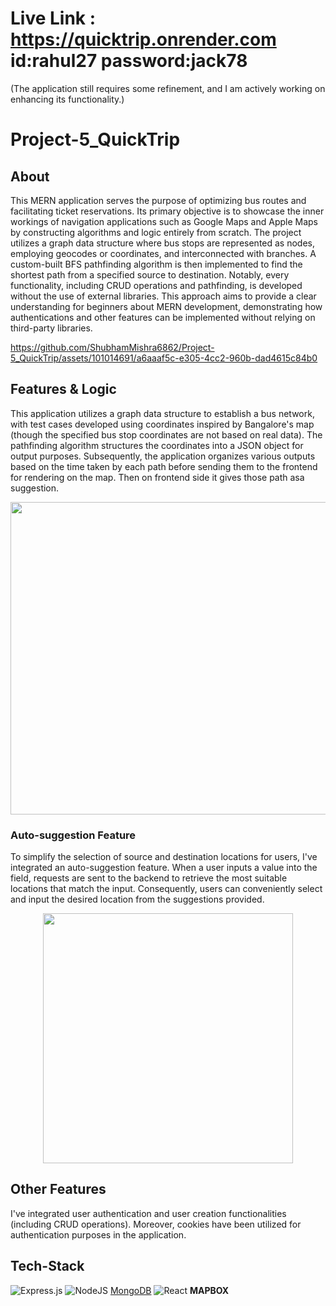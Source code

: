 # Live Link : https://quicktrip.onrender.com    id:rahul27 password:jack78 
(The application still requires some refinement, and I am actively working on enhancing its functionality.)

# Project-5_QuickTrip 
## **About**
This MERN application serves the purpose of optimizing bus routes and facilitating ticket reservations. Its primary objective is to showcase the inner workings of navigation applications such as Google Maps and Apple Maps by constructing algorithms and logic entirely from scratch. The project utilizes a graph data structure where bus stops are represented as nodes, employing geocodes or coordinates, and interconnected with branches. A custom-built BFS pathfinding algorithm is then implemented to find the shortest path from a specified source to destination. Notably, every functionality, including CRUD operations and pathfinding, is developed without the use of external libraries. This approach aims to provide a clear understanding for beginners about MERN development, demonstrating how authentications and other features can be implemented without relying on third-party libraries.


https://github.com/ShubhamMishra6862/Project-5_QuickTrip/assets/101014691/a6aaaf5c-e305-4cc2-960b-dad4615c84b0


## **Features & Logic**
This application utilizes a graph data structure to establish a bus network, with test cases developed using coordinates inspired by Bangalore's map (though the specified bus stop coordinates are not based on real data). The pathfinding algorithm structures the coordinates into a JSON object for output purposes. Subsequently, the application organizes various outputs based on the time taken by each path before sending them to the frontend for rendering on the map. Then on frontend side it gives those path asa suggestion.
<p align="center"><img src="https://github.com/ShubhamMishra6862/Project-5_QuickTrip/assets/101014691/cbc77c93-44a3-46bc-bd0c-a765ffbaa014" width="600" height="500"></p>

### **Auto-suggestion Feature**
To simplify the selection of source and destination locations for users, I've integrated an auto-suggestion feature. When a user inputs a value into the field, requests are sent to the backend to retrieve the most suitable locations that match the input. Consequently, users can conveniently select and input the desired location from the suggestions provided.
<p align="center"><img src="https://github.com/ShubhamMishra6862/Project-5_QuickTrip/assets/101014691/74ed2c07-9dba-4f42-bd7d-aa929f727433" width="400" height="400"></p>

## **Other Features**
I've integrated user authentication and user creation functionalities (including CRUD operations). Moreover, cookies have been utilized for authentication purposes in the application.

## **Tech-Stack**
![Express.js](https://img.shields.io/badge/express.js-%23404d59.svg?style=for-the-badge&logo=express&logoColor=%2361DAFB) ![NodeJS](https://img.shields.io/badge/node.js-6DA55F?style=for-the-badge&logo=node.js&logoColor=white) [MongoDB](https://img.shields.io/badge/MongoDB-%234ea94b.svg?style=for-the-badge&logo=mongodb&logoColor=white) ![React](https://img.shields.io/badge/react-%2320232a.svg?style=for-the-badge&logo=react&logoColor=%2361DAFB) **MAPBOX**
